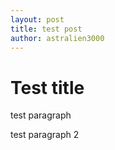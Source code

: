 ```yaml
---
layout: post
title: test post
author: astralien3000
---
```

# Test title

test paragraph

<!--more-->

test paragraph 2